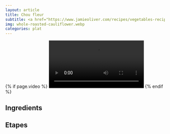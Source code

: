 ```yaml
---
layout: article
title: Chou fleur
subtitle: <a href="https://www.jamieoliver.com/recipes/vegetables-recipes/whole-roasted-cauliflower/">https://www.jamieoliver.com/recipes/vegetables-recipes/whole-roasted-cauliflower/</a>
img: whole-roasted-cauliflower.webp
categories: plat
---
```


<div class="body">
  <div class="video">
    {% if page.video %}
    <video id="player" controls>
        <source src="{{ page.video }}" type="video/mp4">
    </video>
    {% endif %}
  </div>
  <h2>Ingredients</h2>
  <h2>Etapes</h2>
</div>
